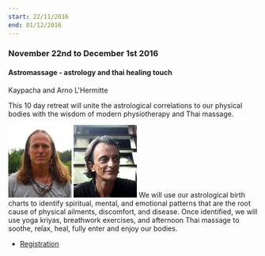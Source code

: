 ```yaml
---
start: 22/11/2016
end: 01/12/2016
---
```


<div class="event" data-start="22/11/2016" data-end="01/12/2016">

### November 22nd to December 1st 2016

#### Astromassage - astrology and thai healing touch

Kaypacha and Arno L&#39;Hermitte

This 10 day retreat will unite the astrological correlations to our physical bodies with the wisdom of modern physiotherapy and Thai massage.

<p>
<img src="assets/img/teachers/kaypacha.jpg" />
<img src="assets/img/teachers/arno.jpg" />
<span>We will use our astrological birth charts to identify spiritual, mental, and emotional patterns that are the root cause of physical ailments, discomfort, and disease.</span> <span>Once identified, we will use yoga kriyas, breathwork exercises, and afternoon Thai massage to soothe, relax, heal, fully enter and enjoy our bodies.</span>
</p>

* [Registration](http://newparadigmastrology.com/november-20-december-2-2016-the-bambou-island-laos/)

</div>
